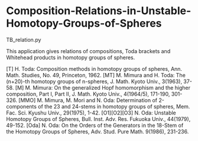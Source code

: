 # Composition-Relations-in-Unstable-Homotopy-Groups-of-Spheres
TB_relation.py

This application gives relations of compositions, Toda brackets and Whitehead products in homotopy groups of spheres.

[T] H. Toda: Composition methods in homotopy groups of spheres, Ann. Math.  Studies, No. 49, Princeton, 1962.
[MT] M. Mimura and H. Toda: The (n+20)-th homotopy groups of n-spheres, J. Math. Kyoto Univ., 3(1963), 37-58.
[M] M. Mimura: On the generalized Hopf homomorphism and the higher composition, Part I, Part II, J. Math. Kyoto Univ., 4(1964/5), 171-190, 301-326.
[MMO]  M. Mimura, M. Mori and N. Oda: Determination of 2-components of the 23 and 24-stems in homotopy groups of spheres, Mem. Fac. Sci. Kyushu Univ., 29(1975), 1-42.
[O1][O2][O3] N. Oda: Unstable Homotopy Groups of Spheres, Bull. Inst. Adv. Res. Fukuoka Univ., 44(1979), 49-152.
[Oda] N. Oda: On the Orders of the Generators in the 18-Stem of the Homotopy Groups of Spheres, Adv. Stud. Pure Math. 9(1986), 231-236.
